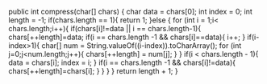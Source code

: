 public int compress(char[] chars) {
    char data = chars[0];
    int index = 0;
    int length = -1;
    if(chars.length == 1){
        return 1;
    }else {
        for (int i = 1;i< chars.length;i++){
            if(chars[i]!=data || i == chars.length-1){
                chars[++length]=data;
                if(i == chars.length -1 && chars[i]==data){
                    i++;
                }
                if(i-index>1){
                    char[] num = String.valueOf((i-index)).toCharArray();
                    for (int j=0;j<num.length;j++){
                        chars[++length] = num[j];
                    }
                }
                if(i < chars.length - 1){
                    data = chars[i];
                    index = i;
                }
                if(i == chars.length -1 && chars[i]!=data){
                    chars[++length]=chars[i];
                }
            }
        }
    }
    return length + 1;
}
